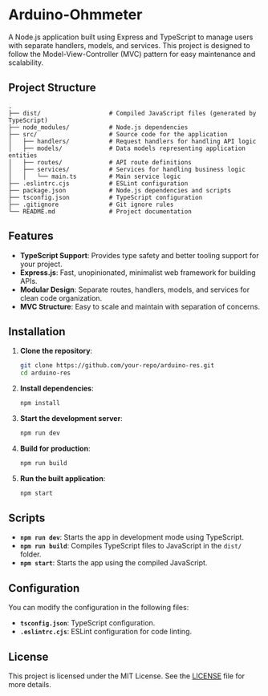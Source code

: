 # Arduino-Ohmmeter

A Node.js application built using Express and TypeScript to manage users with separate handlers, models, and services. This project is designed to follow the Model-View-Controller (MVC) pattern for easy maintenance and scalability.

## Project Structure

```
.
├── dist/                   # Compiled JavaScript files (generated by TypeScript)
├── node_modules/           # Node.js dependencies
├── src/                    # Source code for the application
│   ├── handlers/           # Request handlers for handling API logic
│   ├── models/             # Data models representing application entities
│   ├── routes/             # API route definitions
│   ├── services/           # Services for handling business logic
│   │   └── main.ts         # Main service logic
├── .eslintrc.cjs           # ESLint configuration
├── package.json            # Node.js dependencies and scripts
├── tsconfig.json           # TypeScript configuration
├── .gitignore              # Git ignore rules
└── README.md               # Project documentation
```

## Features

- **TypeScript Support**: Provides type safety and better tooling support for your project.
- **Express.js**: Fast, unopinionated, minimalist web framework for building APIs.
- **Modular Design**: Separate routes, handlers, models, and services for clean code organization.
- **MVC Structure**: Easy to scale and maintain with separation of concerns.

## Installation

1. **Clone the repository**:
    ```bash
    git clone https://github.com/your-repo/arduino-res.git
    cd arduino-res
    ```

2. **Install dependencies**:
    ```bash
    npm install
    ```

3. **Start the development server**:
    ```bash
    npm run dev
    ```

4. **Build for production**:
    ```bash
    npm run build
    ```

5. **Run the built application**:
    ```bash
    npm start
    ```

## Scripts

- **`npm run dev`**: Starts the app in development mode using TypeScript.
- **`npm run build`**: Compiles TypeScript files to JavaScript in the `dist/` folder.
- **`npm start`**: Starts the app using the compiled JavaScript.

## Configuration

You can modify the configuration in the following files:

- **`tsconfig.json`**: TypeScript configuration.
- **`.eslintrc.cjs`**: ESLint configuration for code linting.


## License

This project is licensed under the MIT License. See the [LICENSE](LICENSE) file for more details.
